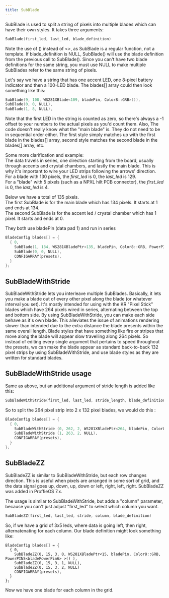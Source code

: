 ```yaml
---
title: SubBlade
---
```

SubBlade is used to split a string of pixels into multiple blades which can have their own styles. It takes three arguments:

```cpp
SubBlade(first_led, last_led, blade_definition)
```

Note the use of () instead of <>, as SubBlade is a regular function, not a template. If blade_definition is NULL, SubBlade() will use the blade definition from the previous call to SubBlade(). Since you can't have two blade definitions for the same string, you must use NULL to make multiple SubBlades refer to the same string of pixels.

Let's say we have a string that has one accent LED, one 8-pixel battery indicator and then a 100-LED blade. The blades[] array could then look something like this:

```cpp
SubBlade(9, 108, WS281XBlade<109, bladePin, Color8::GRB>()),
SubBlade(0, 0, NULL),
SubBlade(1, 8, NULL),
```

Note that the first LED in the string is counted as zero, so there's always a -1 offset to your numbers to the actual pixels as you'd count them.
Also, The code doesn't really know what the "main blade" is.
They do not need to be in sequential order either.
The first style simply matches up with the first blade in the blades[] array,
second style matches the second blade in the blades[] array, etc.


Some more clarification and example:<br/>The data travels in series, one direction starting from the board, usually through accents and crystal chambers, and lastly the main blade.
This is why it's important to wire your LED strips following the arrows' direction.<br/>
For a blade with 130 pixels, the _first_led_ is 0, the _last_led_ is 129.<br/>
For a "blade" with 5 pixels (such as a NPXL hilt PCB connector), the _first_led_ is 0, the _last_led_ is 4.<br/>

Below we have a total of 135 pixels.<br/>
The first SubBlade is for the main blade which has 134 pixels.  It starts at 1 and ends at 134.<br/>
The second SubBlade is for the accent led / crystal chamber which has 1 pixel.  It starts and ends at 0.<br/>

They both use bladePin (data pad 1) and run in series

```cpp
BladeConfig blades[] = {
  { 0,
    SubBlade(1, 134, WS281XBladePtr<135, bladePin, Color8::GRB, PowerPINS<bladePowerPin2, bladePowerPin3, bladePowerPin5>>()),	
    SubBlade(0, 0, NULL),
    CONFIGARRAY(presets),
  }
};
````

## SubBladeWithStride

SubBladeWithStride lets you interleave multiple SubBlades.
Basically, it lets you make a blade out of every other pixel along the blade (or whatever interval you set).
It's mostly intended for using with the KR "Pixel Stick" blades which have 264 pixels wired in series, alternating between the top and bottom side.
By using SubBladeWithStride, you can make each side behave as it's own blade.
This alleviates the issue of animations rendering slower than intended due to the extra distance the blade presents within the same overall length.
Blade styles that have something like fire or stripes that move along the blade will appear slow travelling along 264 pixels.
So instead of editing every single argument that pertains to speed throughout the presets, we can make the blade appear as standard back-to-back 132 pixel strips by using SubBladeWithStride, and use blade styles as they are written for standard blades.

## SubBladeWithStride usage

Same as above, but an additional argument of stride length is added like this:

```cpp
SubBladeWithStride(first_led, last_led, stride_length, blade_definition)
```

So to split the 264 pixel strip into 2 x 132 pixel blades, we would do this :

```cpp
BladeConfig blades[] = {
  { 0,
    SubBladeWithStride (0, 262, 2, WS281XBladePtr<264, bladePin, Color8::GRB, PowerPINS<bladePowerPin2, bladePowerPin3> >() ),
    SubBladeWithStride (1, 263, 2, NULL),
    CONFIGARRAY(presets),
  }
};
```

## SubBladeZZ

SubBladeZZ is similar to SubBladeWithStride, but each row changes direction. This is useful when pixels are arranged in some sort of grid, and the data signal goes up, down, up, down or left, right, left, right. SubBladeZZ was added in ProffieOS 7.x.

The usage is similar to SubBladeWithStride, but adds a "column" parameter, because you can't just adjust "first_led" to select which column you want.
```cpp
SubBladeZZ(first_led, last_led, stride, column, blade_definition)
```

So, if we have a grid of 3x5 leds, where data is going left, then right, alternatenating for each column. Our blade definition might look something like:
```
BladeConfig blades[] = {
  { 0,
    SubBladeZZ(0, 15, 3, 0, WS281XBladePtr<15, bladePin, Color8::GRB, PowerPINS<bladePowerPin6> >() ),
    SubBladeZZ(0, 15, 3, 1, NULL),
    SubBladeZZ(0, 15, 3, 2, NULL)
    CONFIGARRAY(presets),
  }
};
```

Now we have one blade for each column in the grid.


